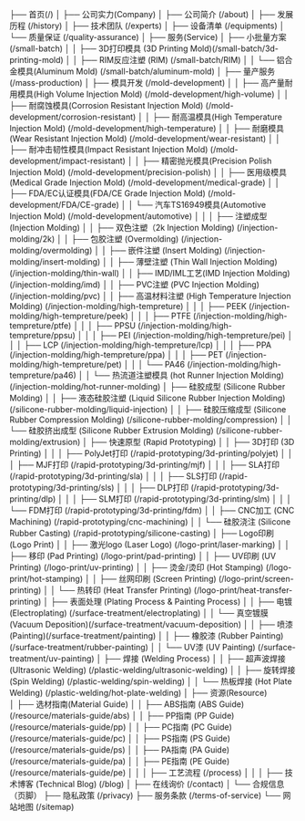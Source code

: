 ├── 首页(/)
│
├── 公司实力(Company)
│ ├── 公司简介 (/about)
│ ├── 发展历程 (/history)
│ ├── 技术团队 (/experts)
│ ├── 设备清单 (/equipments)
│ └── 质量保证 (/quality-assurance)
│
├── 服务(Service)
│ ├── 小批量方案 (/small-batch)
│ │ ├── 3D打印模具 (3D Printing Mold)(/small-batch/3d-printing-mold)
│ │ ├── RIM反应注塑 (RIM) (/small-batch/RIM)
│ │ └── 铝合金模具(Aluminum Mold) (/small-batch/aluminum-mold)
│ ├── 量产服务 (/mass-production)
│ ├── 模具开发 (/mold-development)
│ │ ├── 高产量耐用模具(High Volume Injection Mold) (/mold-development/high-volume)
│ │ ├── 耐腐蚀模具(Corrosion Resistant Injection Mold) (/mold-development/corrosion-resistant)
│ │ ├── 耐高温模具(High Temperature Injection Mold) (/mold-development/high-temperature)
│ │ ├── 耐磨模具(Wear Resistant Injection Mold) (/mold-development/wear-resistant)
│ │ ├── 耐冲击韧性模具(Impact Resistant Injection Mold) (/mold-development/impact-resistant)
│ │ ├── 精密抛光模具(Precision Polish Injection Mold) (/mold-development/precision-polish)
│ │ ├── 医用级模具(Medical Grade Injection Mold) (/mold-development/medical-grade)
│ │ ├── FDA/EC认证模具(FDA/CE Grade Injection Mold) (/mold-development/FDA/CE-grade)
│ │ └── 汽车TS16949模具(Automotive Injection Mold) (/mold-development/automotive)
│ │
│ ├── 注塑成型 (Injection Molding)
│ │ ├── 双色注塑（2k Injection Molding) (/injection-molding/2k)
│ │ ├── 包胶注塑 (Overmolding) (/injection-molding/overmolding)
│ │ ├── 嵌件注塑 (Insert Molding) (/injection-molding/insert-molding)
│ │ ├── 薄壁注塑 (Thin Wall Injection Molding) (/injection-molding/thin-wall)
│ │ ├── IMD/IML工艺(IMD Injection Molding) (/injection-molding/imd)
│ │ ├── PVC注塑 (PVC Injection Molding) (/injection-molding/pvc)
│ │ ├── 高温材料注塑 (High Temperature Injection Molding) (/injection-molding/high-tempreture)
│ │ │ ├── PEEK (/injection-molding/high-tempreture/peek)
│ │ │ ├── PTFE (/injection-molding/high-tempreture/ptfe)
│ │ │ ├── PPSU (/injection-molding/high-tempreture/ppsu)
│ │ │ ├── PEI (/injection-molding/high-tempreture/pei)
│ │ │ ├── LCP (/injection-molding/high-tempreture/lcp)
│ │ │ ├── PPA (/injection-molding/high-tempreture/ppa)
│ │ │ ├── PET (/injection-molding/high-tempreture/pet)
│ │ │ └── PA46 (/injection-molding/high-tempreture/pa46)
│ │ └── 热流道注塑模具 (hot Runner Injection Molding) (/injection-molding/hot-runner-molding)
│ ├── 硅胶成型 (Silicone Rubber Molding)
│ │ ├── 液态硅胶注塑 (Liquid Silicone Rubber Injection Molding)(/silicone-rubber-molding/liquid-injection)
│ │ ├── 硅胶压缩成型 (Silicone Rubber Compression Molding) (/silicone-rubber-molding/compression)
│ │ └── 硅胶挤出成型 (Silicone Rubber Extrusion Molding) (/silicone-rubber-molding/extrusion)
│ ├── 快速原型 (Rapid Prototyping)
│ │ ├── 3D打印 (3D Printing)
│ │ │ ├── PolyJet打印 (/rapid-prototyping/3d-printing/polyjet)
│ │ │ ├── MJF打印 (/rapid-prototyping/3d-printing/mjf)
│ │ │ ├── SLA打印 (/rapid-prototyping/3d-printing/sla)
│ │ │ ├── SLS打印 (/rapid-prototyping/3d-printing/sls)
│ │ │ ├── DLP打印 (/rapid-prototyping/3d-printing/dlp)
│ │ │ ├── SLM打印 (/rapid-prototyping/3d-printing/slm)
│ │ │ └── FDM打印 (/rapid-prototyping/3d-printing/fdm)
│ │ ├── CNC加工 (CNC Machining) (/rapid-prototyping/cnc-machining)
│ │ └── 硅胶浇注 (Silicone Rubber Casting) (/rapid-prototyping/silicone-casting)
│ ├── Logo印刷 (Logo Print)
│ │ ├── 激光logo (Laser Logo) (/logo-print/laser-marking)
│ │ ├── 移印 (Pad Printing) (/logo-print/pad-printing)
│ │ ├── UV印刷 (UV Printing) (/logo-print/uv-printing)
│ │ ├── 烫金/烫印 (Hot Stamping) (/logo-print/hot-stamping)
│ │ ├── 丝网印刷 (Screen Printing) (/logo-print/screen-printing)
│ │ └── 热转印 (Heat Transfer Printing) (/logo-print/heat-transfer-printing)
│ ├── 表面处理 (Plating Process & Painting Process)
│ │ ├── 电镀 (Electroplating) (/surface-treatment/electroplating)
│ │ └── 真空镀膜 (Vacuum Deposition)(/surface-treatment/vacuum-deposition)
│ │ ├── 喷漆 (Painting)(/surface-treatment/painting)
│ │ ├── 橡胶漆 (Rubber Painting) (/surface-treatment/rubber-painting)
│ │ └── UV漆 (UV Painting) (/surface-treatment/uv-painting)
│ ├── 焊接 (Welding Process)
│ │ ├── 超声波焊接 (Ultrasonic Welding) (/plastic-welding/ultrasonic-welding)
│ │ ├── 旋转焊接 (Spin Welding) (/plastic-welding/spin-welding)
│ │ └── 热板焊接 (Hot Plate Welding) (/plastic-welding/hot-plate-welding)
│
├── 资源(Resource)  
│ ├── 选材指南(Material Guide)
│ │ ├── ABS指南 (ABS Guide) (/resource/materials-guide/abs)
│ │ ├── PP指南 (PP Guide) (/resource/materials-guide/pp)
│ │ ├── PC指南 (PC Guide) (/resource/materials-guide/pc)
│ │ ├── PS指南 (PS Guide) (/resource/materials-guide/ps)
│ │ ├── PA指南 (PA Guide) (/resource/materials-guide/pa)
│ │ ├── PE指南 (PE Guide) (/resource/materials-guide/pe)
│ │
│ ├── 工艺流程 (/process)
│ │
│ ├── 技术博客 (Technical Blog) (/blog)
│
├── 在线询价 (/contact)
│
└── 合规信息（页脚）
├── 隐私政策 (/privacy)
├── 服务条款 (/terms-of-service)
└── 网站地图 (/sitemap)
